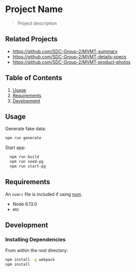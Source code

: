 # Project Name

> Project description

## Related Projects

  - https://github.com/SDC-Group-2/MVMT-summary
  - https://github.com/SDC-Group-2/MVMT-details-specs
  - https://github.com/SDC-Group-2/MVMT-product-photos

## Table of Contents

1. [Usage](#Usage)
1. [Requirements](#requirements)
1. [Development](#development)

## Usage

Generate fake data:
```sh
npm run generate
```

Start app:
```sh
  npm run build
  npm run seed-pg
  npm run start-pg
 ```

## Requirements

An `nvmrc` file is included if using [nvm](https://github.com/creationix/nvm).

- Node 6.13.0
- etc

## Development

### Installing Dependencies

From within the root directory:

```sh
npm install -g webpack
npm install
```

